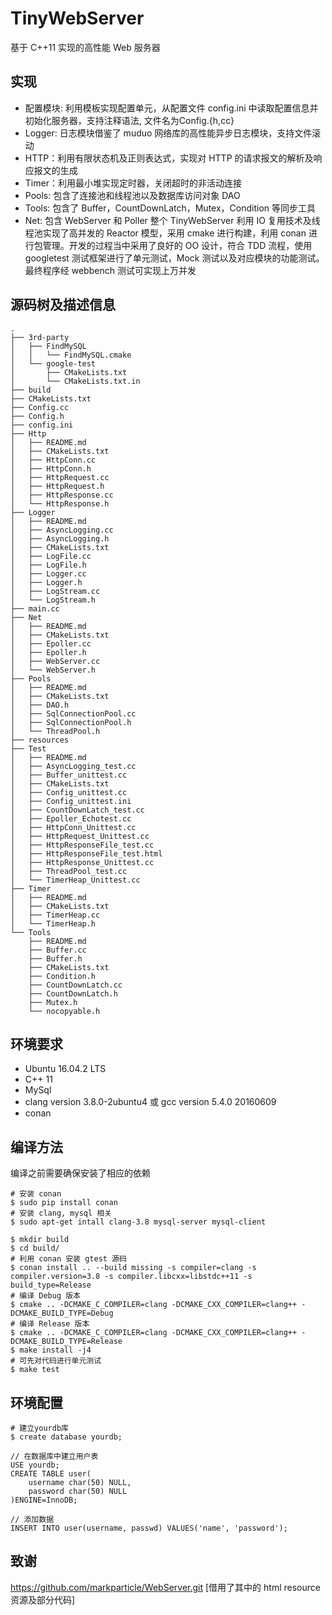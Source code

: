 # TinyWebServer
基于 C++11 实现的高性能 Web 服务器

## 实现
* 配置模块: 利用模板实现配置单元，从配置文件 config.ini 中读取配置信息并初始化服务器，支持注释语法, 文件名为Config.{h,cc}
* Logger: 日志模块借鉴了 muduo 网络库的高性能异步日志模块，支持文件滚动
* HTTP：利用有限状态机及正则表达式，实现对 HTTP 的请求报文的解析及响应报文的生成
* Timer：利用最小堆实现定时器，关闭超时的非活动连接
* Pools: 包含了连接池和线程池以及数据库访问对象 DAO
* Tools: 包含了 Buffer，CountDownLatch，Mutex，Condition 等同步工具
* Net: 包含 WebServer 和 Poller 
整个 TinyWebServer 利用 IO 复用技术及线程池实现了高并发的 Reactor 模型，采用 cmake 进行构建，利用 conan 进行包管理。开发的过程当中采用了良好的 OO 设计，符合 TDD 流程，使用 googletest 测试框架进行了单元测试，Mock 测试以及对应模块的功能测试。最终程序经 webbench 测试可实现上万并发


## 源码树及描述信息
```shell
.
├── 3rd-party
│   ├── FindMySQL
│   │   └── FindMySQL.cmake
│   └── google-test
│       ├── CMakeLists.txt
│       └── CMakeLists.txt.in
├── build 
├── CMakeLists.txt
├── Config.cc
├── Config.h
├── config.ini
├── Http
│   ├── README.md
│   ├── CMakeLists.txt
│   ├── HttpConn.cc
│   ├── HttpConn.h
│   ├── HttpRequest.cc
│   ├── HttpRequest.h
│   ├── HttpResponse.cc
│   └── HttpResponse.h
├── Logger
│   ├── README.md
│   ├── AsyncLogging.cc
│   ├── AsyncLogging.h
│   ├── CMakeLists.txt
│   ├── LogFile.cc
│   ├── LogFile.h
│   ├── Logger.cc
│   ├── Logger.h
│   ├── LogStream.cc
│   └── LogStream.h
├── main.cc
├── Net
│   ├── README.md
│   ├── CMakeLists.txt
│   ├── Epoller.cc
│   ├── Epoller.h
│   ├── WebServer.cc
│   └── WebServer.h
├── Pools
│   ├── README.md
│   ├── CMakeLists.txt
│   ├── DAO.h
│   ├── SqlConnectionPool.cc
│   ├── SqlConnectionPool.h
│   └── ThreadPool.h
├── resources
├── Test
│   ├── README.md
│   ├── AsyncLogging_test.cc
│   ├── Buffer_unittest.cc
│   ├── CMakeLists.txt
│   ├── Config_unittest.cc
│   ├── Config_unittest.ini
│   ├── CountDownLatch_test.cc
│   ├── Epoller_Echotest.cc
│   ├── HttpConn_Unittest.cc
│   ├── HttpRequest_Unittest.cc
│   ├── HttpResponseFile_test.cc
│   ├── HttpResponseFile_test.html
│   ├── HttpResponse_Unittest.cc
│   ├── ThreadPool_test.cc
│   └── TimerHeap_Unittest.cc
├── Timer
│   ├── README.md
│   ├── CMakeLists.txt
│   ├── TimerHeap.cc
│   └── TimerHeap.h
└── Tools
    ├── README.md
    ├── Buffer.cc
    ├── Buffer.h
    ├── CMakeLists.txt
    ├── Condition.h
    ├── CountDownLatch.cc
    ├── CountDownLatch.h
    ├── Mutex.h
    └── nocopyable.h
```

## 环境要求
* Ubuntu 16.04.2 LTS
* C++ 11
* MySql 
* clang version 3.8.0-2ubuntu4 或 gcc version 5.4.0 20160609 
* conan

## 编译方法
编译之前需要确保安装了相应的依赖
```shell
# 安装 conan
$ sudo pip install conan
# 安装 clang, mysql 相关
$ sudo apt-get intall clang-3.8 mysql-server mysql-client
```

```shell
$ mkdir build
$ cd build/
# 利用 conan 安装 gtest 源码
$ conan install .. --build missing -s compiler=clang -s compiler.version=3.8 -s compiler.libcxx=libstdc++11 -s build_type=Release
# 编译 Debug 版本
$ cmake .. -DCMAKE_C_COMPILER=clang -DCMAKE_CXX_COMPILER=clang++ -DCMAKE_BUILD_TYPE=Debug
# 编译 Release 版本
$ cmake .. -DCMAKE_C_COMPILER=clang -DCMAKE_CXX_COMPILER=clang++ -DCMAKE_BUILD_TYPE=Release
$ make install -j4
# 可先对代码进行单元测试
$ make test
```

## 环境配置
```shell
# 建立yourdb库
$ create database yourdb;

// 在数据库中建立用户表
USE yourdb;
CREATE TABLE user(
    username char(50) NULL,
    password char(50) NULL
)ENGINE=InnoDB;

// 添加数据
INSERT INTO user(username, passwd) VALUES('name', 'password');
```

## 致谢
https://github.com/markparticle/WebServer.git  [借用了其中的 html resource 资源及部分代码]